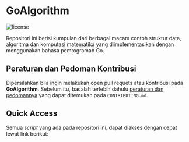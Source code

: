 # GoAlgorithm

![license](https://img.shields.io/github/license/bellshade/GoAlgorithm?style=for-the-badge)

Repositori ini berisi kumpulan dari berbagai macam contoh struktur data, algoritma dan komputasi matematika yang diimplementasikan dengan menggunakan bahasa pemrograman Go.

## Peraturan dan Pedoman Kontribusi
Dipersilahkan bila ingin melakukan open pull requets atau kontribusi pada **GoAlgorithm**. Sebelum itu, bacalah terlebih dahulu [peraturan dan pedomannya](CONTRIBUTING.md) yang dapat ditemukan pada ``CONTRIBUTING.md``.

## Quick Access
Semua *script* yang ada pada repositori ini, dapat diakses dengan cepat lewat link berikut:

